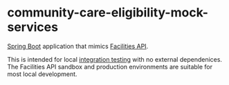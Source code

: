 # community-care-eligibility-mock-services

[Spring Boot](https://spring.io/projects/spring-boot) application that mimics
[Facilities API](https://github.com/department-of-veterans-affairs/lighthouse-facilities).

This is intended for local [integration testing](community-care-eligibility-tests)
with no external dependenices. The Facilities API sandbox and production
environments are suitable for most local development.

